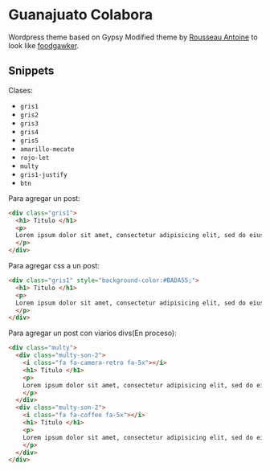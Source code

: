# Guanajuato Colabora

Wordpress theme based on Gypsy Modified theme  by [Rousseau Antoine](a.rousseau17@hotmail.fr) to look like [foodgawker](http://foodgawker.com/).

## Snippets
Clases:
- `gris1`
- `gris2`
- `gris3`
- `gris4`
- `gris5`
- `amarillo-mecate`
- `rojo-let`
- `multy`
- `gris1-justify`
- `btn`

Para agregar un post:
```html
<div class="gris1">
  <h1> Titulo </h1>
  <p>
  Lorem ipsum dolor sit amet, consectetur adipisicing elit, sed do eiusmod tempor incididunt ut labore et dolore magna aliqua.
  </p>
</div>
```
Para agregar css a un post:
```html
<div class="gris1" style="background-color:#BADA55;">
  <h1> Titulo </h1>
  <p>
  Lorem ipsum dolor sit amet, consectetur adipisicing elit, sed do eiusmod tempor incididunt ut labore et dolore magna aliqua.
  </p>
</div>
```
Para agregar un post con viarios divs(En proceso):
```html
<div class="multy">
  <div class="multy-son-2">
    <i class="fa fa-camera-retro fa-5x"></i>
    <h1> Titulo </h1>
    <p>
    Lorem ipsum dolor sit amet, consectetur adipisicing elit, sed do eiusmod tempor incididunt ut labore et dolore magna aliqua.
    </p>
  </div>
  <div class="multy-son-2">
    <i class="fa fa-coffee fa-5x"></i>
    <h1> Titulo </h1>
    <p>
    Lorem ipsum dolor sit amet, consectetur adipisicing elit, sed do eiusmod tempor incididunt ut labore et dolore magna aliqua.
    </p>
  </div>
</div>
```
